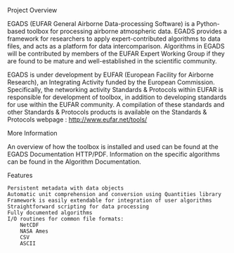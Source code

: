 Project Overview

EGADS (EUFAR General Airborne Data-processing Software) is a Python-based toolbox for processing airborne atmospheric data. EGADS provides a framework for researchers to apply expert-contributed algorithms to data files, and acts as a platform for data intercomparison. Algorithms in EGADS will be contributed by members of the EUFAR Expert Working Group if they are found to be mature and well-established in the scientific community.

EGADS is under development by EUFAR (European Facility for Airborne Research), an Integrating Activity funded by the European Commission. Specifically, the networking activity Standards & Protocols within EUFAR is responsible for development of toolbox, in addition to developing standards for use within the EUFAR community. A compilation of these standards and other Standards & Protocols products is available on the Standards & Protocols webpage : http://www.eufar.net/tools/

More Information

An overview of how the toolbox is installed and used can be found at the EGADS Documentation HTTP/PDF. Information on the specific algorithms can be found in the Algorithm Documentation.

Features

    Persistent metadata with data objects
    Automatic unit comprehension and conversion using Quantities library
    Framework is easily extendable for integration of user algorithms
    Straightforward scripting for data processing
    Fully documented algorithms
    I/O routines for common file formats:
        NetCDF
        NASA Ames
        CSV
        ASCII 
